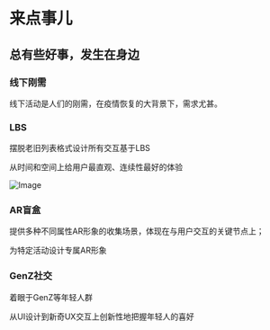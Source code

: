 # 来点事儿

## 总有些好事，发生在身边

### 线下刚需

线下活动是人们的刚需，在疫情恢复的大背景下，需求尤甚。

### LBS

摆脱老旧列表格式设计所有交互基于LBS

从时间和空间上给用户最直观、连续性最好的体验

![Image](src)

### AR盲盒

提供多种不同属性AR形象的收集场景，体现在与用户交互的关键节点上；

为特定活动设计专属AR形象

### GenZ社交

着眼于GenZ等年轻人群

从UI设计到新奇UX交互上创新性地把握年轻人的喜好
